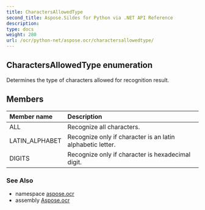 ```yaml
---
title: CharactersAllowedType
second_title: Aspose.Sildes for Python via .NET API Reference
description: 
type: docs
weight: 280
url: /ocr/python-net/aspose.ocr/charactersallowedtype/
---
```


## CharactersAllowedType enumeration

Determines the type of characters allowed for recognition result.

## Members
| Member name | Description |
| :- | :- |
|ALL|Recognize all characters.|
|LATIN_ALPHABET|Recognize only if character is an latin alphabetic letter.|
|DIGITS|Recognize only if character is hexadecimal digit.|

### See Also

* namespace [aspose.ocr](/ocr/python-net/aspose.ocr/)
* assembly [Aspose.ocr](/ocr/python-net/)

